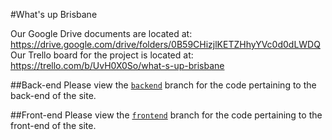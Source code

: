 #What's up Brisbane

Our Google Drive documents are located at: https://drive.google.com/drive/folders/0B59CHizjlKETZHhyYVc0d0dLWDQ
Our Trello board for the project is located at: https://trello.com/b/UvH0X0So/what-s-up-brisbane


##Back-end
Please view the [`backend`](https://github.com/simonghales/whatsupbrisbane/tree/backend) branch for the code pertaining to the back-end of the site.

##Front-end
Please view the [`frontend`](https://github.com/simonghales/whatsupbrisbane/tree/frontend) branch for the code pertaining to the front-end of the site.
